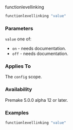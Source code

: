 functionlevellinking

```lua
functionlevellinking "value"
```

### Parameters ###

`value` one of:
* `on`  - needs documentation.
* `off` - needs documentation.

### Applies To ###

The `config` scope.

### Availability ###

Premake 5.0.0 alpha 12 or later.

### Examples ###

```lua
functionlevellinking "value"
```

